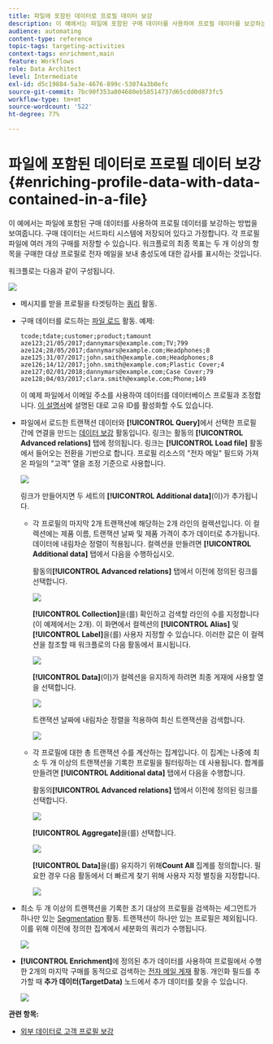 ```yaml
---
title: 파일에 포함된 데이터로 프로필 데이터 보강
description: 이 예에서는 파일에 포함된 구매 데이터를 사용하여 프로필 데이터를 보강하는 방법을 보여 줍니다.
audience: automating
content-type: reference
topic-tags: targeting-activities
context-tags: enrichment,main
feature: Workflows
role: Data Architect
level: Intermediate
exl-id: d5c19884-5a3e-4676-899c-53074a3b0efc
source-git-commit: 7bc90f353a804680eb58514737d65cdd0d873fc5
workflow-type: tm+mt
source-wordcount: '522'
ht-degree: 77%

---
```


#  파일에 포함된 데이터로 프로필 데이터 보강 {#enriching-profile-data-with-data-contained-in-a-file}

이 예에서는 파일에 포함된 구매 데이터를 사용하여 프로필 데이터를 보강하는 방법을 보여줍니다. 구매 데이터는 서드파티 시스템에 저장되어 있다고 가정합니다. 각 프로필 파일에 여러 개의 구매를 저장할 수 있습니다. 워크플로의 최종 목표는 두 개 이상의 항목을 구매한 대상 프로필로 전자 메일을 보내 충성도에 대한 감사를 표시하는 것입니다.

워크플로는 다음과 같이 구성됩니다.

![](assets/enrichment_example_workflow.png)

* 메시지를 받을 프로필을 타겟팅하는 [쿼리](../../automating/using/query.md) 활동.
* 구매 데이터를 로드하는 [파일 로드](../../automating/using/load-file.md) 활동. 예제:

  ```
  tcode;tdate;customer;product;tamount
  aze123;21/05/2017;dannymars@example.com;TV;799
  aze124;28/05/2017;dannymars@example.com;Headphones;8
  aze125;31/07/2017;john.smith@example.com;Headphones;8
  aze126;14/12/2017;john.smith@example.com;Plastic Cover;4
  aze127;02/01/2018;dannymars@example.com;Case Cover;79
  aze128;04/03/2017;clara.smith@example.com;Phone;149
  ```

  이 예제 파일에서 이메일 주소를 사용하여 데이터를 데이터베이스 프로필과 조정합니다. [이 설명서](../../developing/using/configuring-the-resource-s-data-structure.md#generating-a-unique-id-for-profiles-and-custom-resources)에 설명된 대로 고유 ID를 활성화할 수도 있습니다.

* 파일에서 로드한 트랜잭션 데이터와 **[!UICONTROL Query]**&#x200B;에서 선택한 프로필 간에 연결을 만드는 [데이터 보강](../../automating/using/enrichment.md) 활동입니다. 링크는 활동의 **[!UICONTROL Advanced relations]** 탭에 정의됩니다. 링크는 **[!UICONTROL Load file]** 활동에서 들어오는 전환을 기반으로 합니다. 프로필 리소스의 &quot;전자 메일&quot; 필드와 가져온 파일의 &quot;고객&quot; 열을 조정 기준으로 사용합니다.

  ![](assets/enrichment_example_workflow2.png)

  링크가 만들어지면 두 세트의 **[!UICONTROL Additional data]**(이)가 추가됩니다.

   * 각 프로필의 마지막 2개 트랜잭션에 해당하는 2개 라인의 컬렉션입니다. 이 컬렉션에는 제품 이름, 트랜잭션 날짜 및 제품 가격이 추가 데이터로 추가됩니다. 데이터에 내림차순 정렬이 적용됩니다. 컬렉션을 만들려면 **[!UICONTROL Additional data]** 탭에서 다음을 수행하십시오.

     활동의&#x200B;**[!UICONTROL Advanced relations]** 탭에서 이전에 정의된 링크를 선택합니다.

     ![](assets/enrichment_example_workflow3.png)

     **[!UICONTROL Collection]**&#x200B;을(를) 확인하고 검색할 라인의 수를 지정합니다(이 예제에서는 2개). 이 화면에서 컬렉션의 **[!UICONTROL Alias]** 및 **[!UICONTROL Label]**&#x200B;을(를) 사용자 지정할 수 있습니다. 이러한 값은 이 컬렉션을 참조할 때 워크플로의 다음 활동에서 표시됩니다.

     ![](assets/enrichment_example_workflow4.png)

     **[!UICONTROL Data]**(이)가 컬렉션을 유지하게 하려면 최종 게재에 사용할 열을 선택합니다.

     ![](assets/enrichment_example_workflow6.png)

     트랜잭션 날짜에 내림차순 정렬을 적용하여 최신 트랜잭션을 검색합니다.

     ![](assets/enrichment_example_workflow7.png)

   * 각 프로필에 대한 총 트랜잭션 수를 계산하는 집계입니다. 이 집계는 나중에 최소 두 개 이상의 트랜잭션을 기록한 프로필을 필터링하는 데 사용됩니다. 합계를 만들려면 **[!UICONTROL Additional data]** 탭에서 다음을 수행합니다.

     활동의&#x200B;**[!UICONTROL Advanced relations]** 탭에서 이전에 정의된 링크를 선택합니다.

     ![](assets/enrichment_example_workflow3.png)

     **[!UICONTROL Aggregate]**&#x200B;을(를) 선택합니다.

     ![](assets/enrichment_example_workflow8.png)

     **[!UICONTROL Data]**&#x200B;을(를) 유지하기 위해&#x200B;**Count All** 집계를 정의합니다. 필요한 경우 다음 활동에서 더 빠르게 찾기 위해 사용자 지정 별칭을 지정합니다.

     ![](assets/enrichment_example_workflow9.png)

* 최소 두 개 이상의 트랜잭션을 기록한 초기 대상의 프로필을 검색하는 세그먼트가 하나만 있는 [Segmentation](../../automating/using/segmentation.md) 활동. 트랜잭션이 하나만 있는 프로필은 제외됩니다. 이를 위해 이전에 정의한 집계에서 세분화의 쿼리가 수행됩니다.

  ![](assets/enrichment_example_workflow5.png)

* **[!UICONTROL Enrichment]**&#x200B;에 정의된 추가 데이터를 사용하여 프로필에서 수행한 2개의 마지막 구매를 동적으로 검색하는 [전자 메일 게재](../../automating/using/email-delivery.md) 활동. 개인화 필드를 추가할 때 **추가 데이터(TargetData)** 노드에서 추가 데이터를 찾을 수 있습니다.

  ![](assets/enrichment_example_workflow10.png)

**관련 항목:**

* [외부 데이터로 고객 프로필 보강](https://helpx.adobe.com/kr/campaign/kb/simplify-campaign-management.html#Managedatatofuelengagingexperiences)
